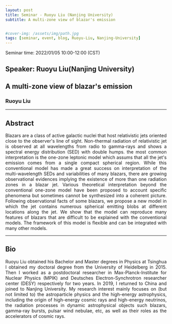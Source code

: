 ```yaml
---
layout: post
title: Seminar - Ruoyu Liu (Nanjing University)
subtitle: A multi-zone view of blazar's emission


#cover-img: /assets/img/path.jpg
tags: [seminar, event, blog, Ruoyu-Liu, Nanjing-University]
---
```


<style>
body {
text-align: justify}
</style>

Seminar time: 2022/01/05 10:00-12:00 (CST)





## Speaker: Ruoyu Liu(Nanjing University)

## A multi-zone view of blazar's emission

### Ruoyu Liu

______________________________

## Abstract

Blazars are a class of active galactic nuclei that host relativistic jets oriented close to the observer's line of sight. Non-thermal radiation of relativistic jet is observed at all wavelengths from radio to gamma-rays and shows a spectral energy distribution (SED) with double humps. the most common interpretation is the one-zone leptonic model which assums that all the jet's emission comes from a single compact spherical region. While this conventional model has made a great success on interpretation of the multi-wavelength SEDs and variabilities of many blazars, there are growing observational evidences implying the existence of more than one radiation zones in a blazar jet.  Various theoretical interpretation beyond the conventional one-zone model have been proposed to account specific phenomena but sometimes cannot be synthesized into a coherent picture. Following observational facts of some blazars, we propose a new model in which the jet contains numerous spherical emitting blobs at different locations along the jet. We show that the model can reproduce many features of blazars that are difficult to be explained with the conventional models. The framework of this model is flexible and can be integrated with many other models.



______________________________

## Bio

Ruoyu Liu obtained his Bachelor and Master degrees in Physics at Tsinghua I obtained my doctoral degree from the University of Heidelberg in 2015. Then I worked as a postdoctoral researcher in Max-Planck-Institute for Nuclear Physics (MPIK) and Deutsches Electron-Synchrotron researcher center (DESY) respectively for two years. In 2019, I returned to China and joined to Nanjing University. My research interest mainly focuses on (but not limited to) the astroparticle physics and the high-energy astrophysics, including the origin of high-energy cosmic rays and high-energy neutrinos, the radiation processes in dynamic astrophysical objects such blazars, gamma-ray bursts, pulsar wind nebulae, etc, as well as their roles as the accelerators of cosmic rays.
